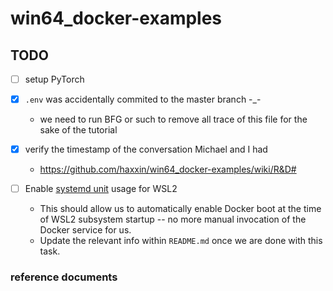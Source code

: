 # win64_docker-examples

## TODO

- [ ] setup PyTorch
- [x] `.env` was accidentally commited to the master branch -_-
  * we need to run BFG or such to remove all trace of this file for the sake
  of the tutorial
- [x] verify the timestamp of the conversation Michael and I had
    * <https://github.com/haxxin/win64_docker-examples/wiki/R&D#>

- [ ] Enable [systemd unit][10] usage for WSL2
    * This should allow us to automatically enable Docker boot at the time
    of WSL2 subsystem startup -- no more manual invocation of the Docker
    service for us.
    * Update the relevant info within `README.md` once we are done with this
    task.

### reference documents

[10]: https://learn.microsoft.com/en-us/windows/wsl/systemd

